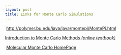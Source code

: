 ```yaml
---
layout: post
title: Links for Monte Carlo Simulations
---
```

<p><!--StartFragment --> <a href="http://polymer.bu.edu/java/java/montepi/MontePi.html">http://polymer.bu.edu/java/java/montepi/MontePi.html</a> </p>
<p><a href="http://csep1.phy.ornl.gov/CSEP/MC/MC.html">Introduction to Monte 
Carlo Methods <i>(online textbook)</i></a> </p>
<p><!--StartFragment --> <a href="http://www.cooper.edu/engineering/chemechem/monte.html">Molecular Monte 
Carlo HomePage</a> </p>